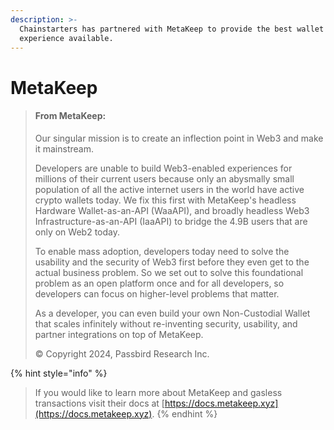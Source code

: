 ```yaml
---
description: >-
  Chainstarters has partnered with MetaKeep to provide the best wallet
  experience available.
---
```


# MetaKeep

> #### From MetaKeep:
>
> Our singular mission is to create an inflection point in Web3 and make it mainstream.
>
> Developers are unable to build Web3-enabled experiences for millions of their current users because only an abysmally small population of all the active internet users in the world have active crypto wallets today. We fix this first with MetaKeep's headless Hardware Wallet-as-an-API (WaaAPI), and broadly headless Web3 Infrastructure-as-an-API (IaaAPI) to bridge the 4.9B users that are only on Web2 today.
>
> To enable mass adoption, developers today need to solve the usability and the security of Web3 first before they even get to the actual business problem. So we set out to solve this foundational problem as an open platform once and for all developers, so developers can focus on higher-level problems that matter.
>
> As a developer, you can even build your own Non-Custodial Wallet that scales infinitely without re-inventing security, usability, and partner integrations on top of MetaKeep.
>
> © Copyright 2024, Passbird Research Inc.

{% hint style="info" %}
> If you would like to learn more about MetaKeep and gasless transactions visit their docs at [https://docs.metakeep.xyz](https://docs.metakeep.xyz).
{% endhint %}

